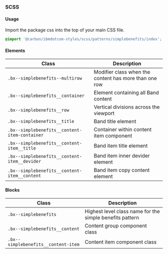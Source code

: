 ### SCSS

#### Usage

Import the package css into the top of your main CSS file.

```css
@import '@carbon/ibmdotcom-styles/scss/patterns/simplebenefits/index';
```

#### Elements

| Class                                         | Description                                           |
| --------------------------------------------- | ----------------------------------------------------- |
| `.bx--simplebenefits--multirow`               | Modifier class when the content has more than one row |
| `.bx--simplebenefits__container`              | Element containing all Band content                   |
| `.bx--simplebenefits__row`                    | Vertical divisions across the viewport                |
| `.bx--simplebenefits__title`                  | Band title element                                    |
| `.bx--simplebenefits__content-item-container` | Container within content item component               |
| `.bx--simplebenefits__content-item__title`    | Band item title element                               |
| `.bx--simplebenefits__content-item__devider`  | Band item inner devider element                       |
| `.bx--simplebenefits__content-item__content`  | Band item copy content element                        |

#### Blocks

| Class                               | Description                                              |
| ----------------------------------- | -------------------------------------------------------- |
| `.bx--simplebenefits`               | Highest level class name for the simple benefits pattern |
| `.bx--simplebenefits__content`      | Content group component class                            |
| `.bx--simplebenefits__content-item` | Content item component class                             |
